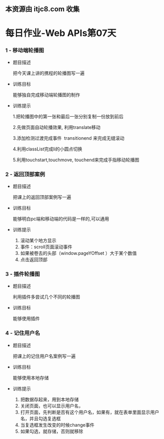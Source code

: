 ## 本资源由 itjc8.com 收集
# 每日作业-Web APIs第07天

### 1 - 移动端轮播图

- 题目描述

   把今天课上讲的携程的轮播图写一遍


- 训练目标

  能够独自完成移动端轮播图的制作

- 训练提示

  1.把轮播图中的第一张和最后一张分别复制一份放到前后

  2.先做页面自动轮播效果, 利用translate移动

  3.添加检测过渡完成事件  transitionend 来完成无缝滚动 

  4.利用classList完成li的小圆点切换

  5.利用touchstart,touchmove, touchend来完成手指移动轮播图


###    2 - 返回顶部案例

- 题目描述

  把课上的返回顶部案例写一遍




- 训练目标

  能够明白pc端和移动端的代码是一样的,可以通用

- 训练提示

  1. 滚动某个地方显示
  2. 事件：scroll页面滚动事件  
  3. 如果被卷去的头部（window.pageYOffset ）大于某个数值
  4. 点击返回顶部

###    3 - 插件轮播图

- 题目描述

  利用插件多尝试几个不同的轮播图




- 训练目标

  能够使用插件


### 4 - 记住用户名

- 题目描述

  把课上的记住用户名案例写一遍



- 训练目标

  能够使用本地存储

- 训练提示

  1. 把数据存起来，用到本地存储
  2. 关闭页面，也可以显示用户名，
  3. 打开页面，先判断是否有这个用户名，如果有，就在表单里面显示用户名，并且勾选复选框
  4. 当复选框发生改变的时候change事件
  5. 如果勾选，就存储，否则就移除